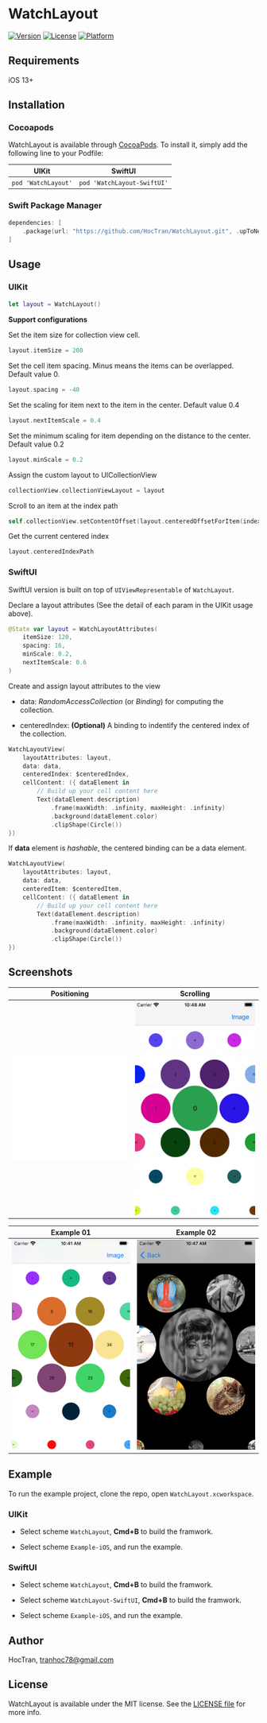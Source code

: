 # WatchLayout

[![Version](https://img.shields.io/cocoapods/v/WatchLayout.svg?style=flat)](https://cocoapods.org/pods/WatchLayout)
[![License](https://img.shields.io/cocoapods/l/WatchLayout.svg?style=flat)](https://cocoapods.org/pods/WatchLayout)
[![Platform](https://img.shields.io/cocoapods/p/WatchLayout.svg?style=flat)](https://cocoapods.org/pods/WatchLayout)

## Requirements

iOS 13+

## Installation

### Cocoapods
WatchLayout is available through [CocoaPods](https://cocoapods.org). To install
it, simply add the following line to your Podfile:

UIKit | SwiftUI
:-------------:|:-------------:
| `pod 'WatchLayout'` | `pod 'WatchLayout-SwiftUI'` |


### Swift Package Manager

```swift
dependencies: [
    .package(url: "https://github.com/HocTran/WatchLayout.git", .upToNextMajor(from: "1.1.0"))
]
```

## Usage

### UIKit

```swift
let layout = WatchLayout()
```

**Support configurations**

Set the item size for collection view cell.
```swift
layout.itemSize = 200
```

Set the cell item spacing. Minus means the items can be overlapped. Default value 0.
```swift
layout.spacing = -40
```

Set the scaling for item next to the item in the center. Default value 0.4
```swift
layout.nextItemScale = 0.4
```

Set the minimum scaling for item depending on the distance to the center.  Default value 0.2
```swift
layout.minScale = 0.2
```

Assign the custom layout to UICollectionView
```swift
collectionView.collectionViewLayout = layout
```

Scroll to an item at the index path
```swift
self.collectionView.setContentOffset(layout.centeredOffsetForItem(indexPath: IndexPath(item: 0, section: 0)), animated: true)
```

Get the current centered index
```swift
layout.centeredIndexPath
```

### SwiftUI

SwiftUI version is built on top of `UIViewRepresentable` of `WatchLayout`.

Declare a layout attributes (See the detail of each param in the UIKit usage above).

```swift
@State var layout = WatchLayoutAttributes(
    itemSize: 120,
    spacing: 16,
    minScale: 0.2,
    nextItemScale: 0.6
)
```

Create and assign layout attributes to the view

* data: *RandomAccessCollection* (or *Binding<RandomAccessCollection>*) for computing the collection.

* centeredIndex: **(Optional)** A binding to indentify the centered index of the collection.

```swift
WatchLayoutView(
    layoutAttributes: layout,
    data: data,
    centeredIndex: $centeredIndex,
    cellContent: ({ dataElement in
        // Build up your cell content here
        Text(dataElement.description)
            .frame(maxWidth: .infinity, maxHeight: .infinity)
            .background(dataElement.color)
            .clipShape(Circle())
})
```

If **data** element is *hashable*, the centered binding can be a data element.

```swift
WatchLayoutView(
    layoutAttributes: layout,
    data: data,
    centeredItem: $centeredItem,
    cellContent: ({ dataElement in
        // Build up your cell content here
        Text(dataElement.description)
            .frame(maxWidth: .infinity, maxHeight: .infinity)
            .background(dataElement.color)
            .clipShape(Circle())
})
```

## Screenshots

Positioning | Scrolling
:-------------:|:-------------:
![](https://raw.githubusercontent.com/HocTran/WatchLayout/SwiftUI/Screenshots/positioning.gif)  |  ![](https://raw.githubusercontent.com/HocTran/WatchLayout/SwiftUI/Screenshots/scrolling.gif)


Example 01 | Example 02
:-------------:|:-------------:
![](https://raw.githubusercontent.com/HocTran/WatchLayout/SwiftUI/Screenshots/screenshot_01.png)  |  ![](https://raw.githubusercontent.com/HocTran/WatchLayout/SwiftUI/Screenshots/screenshot_02.png)


## Example

To run the example project, clone the repo, open `WatchLayout.xcworkspace`.

### UIKit

* Select scheme `WatchLayout`, **Cmd+B** to build the framwork.

* Select scheme `Example-iOS`, and run the example.

### SwiftUI

* Select scheme `WatchLayout`, **Cmd+B** to build the framwork.

* Select scheme `WatchLayout-SwiftUI`, **Cmd+B** to build the framwork.

* Select scheme `Example-iOS`, and run the example.


## Author

HocTran, tranhoc78@gmail.com

## License

WatchLayout is available under the MIT license. See the [LICENSE file](LICENSE) for more info.
